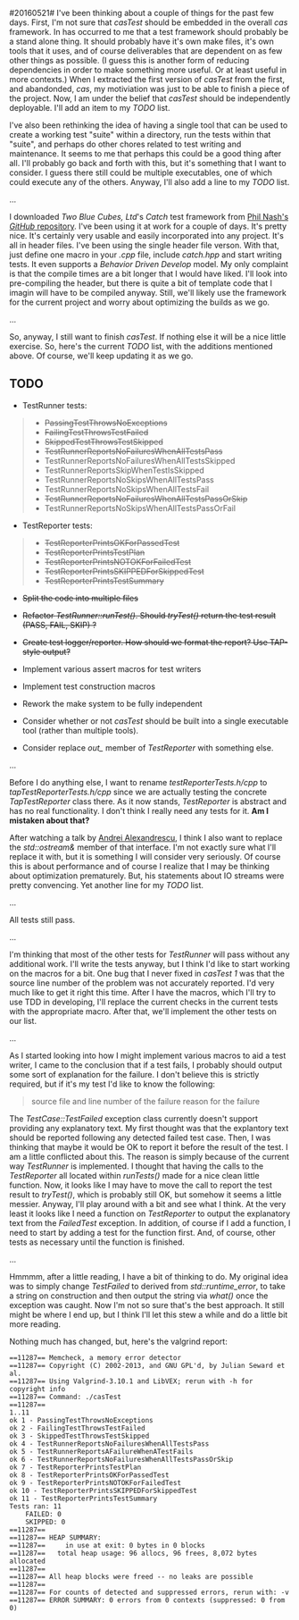 #20160521#
I've been thinking about a couple of things for the past few days.  First, I'm not sure that *casTest* should be embedded in the overall *cas* framework.  In has occurred to me that a test framework should probably be a stand alone thing.  It should probably have it's own make files, it's own tools that it uses, and of course deliverables that are dependent on as few other things as possible.  (I guess this is another form of reducing dependencies in order to make something more useful.  Or at least useful in more contexts.)  When I extracted the first version of *casTest* from the first, and abandonded, *cas*, my motiviation was just to be able to finish a piece of the project.  Now, I am under the belief that *casTest* should be independently deployable.  I'll add an item to my *TODO* list.

I've also been rethinking the idea of having a single tool that can be used to create a working test "suite" within a directory, run the tests within that "suite", and perhaps do other chores related to test writing and maintenance.  It seems to me that perhaps this could be a good thing after all.  I'll probably go back and forth with this, but it's something that I want to consider.  I guess there still could be multiple executables, one of which could execute any of the others.  Anyway, I'll also add a line to my *TODO* list.

...

I downloaded *Two Blue Cubes, Ltd*'s *Catch* test framework from [Phil Nash's *GitHub* repository](https://github.com/philsquared/Catch).  I've been using it at work for a couple of days.  It's pretty nice.  It's certainly very usable and easily incorporated into any project.  It's all in header files.  I've been using the single header file verson.  With that, just define one macro in your *.cpp* file, include *catch.hpp* and start writing tests.  It even supports a *Behavior Driven Develop* model.  My only complaint is that the compile times are a bit longer that I would have liked.  I'll look into pre-compiling the header, but there is quite a bit of template code that I imagin will have to be compiled anyway.  Still, we'll likely use the framework for the current project and worry about optimizing the builds as we go.

...

So, anyway, I still want to finish *casTest*.  If nothing else it will be a nice little exercise.  So, here's the current *TODO* list, with the additions mentioned above.  Of course, we'll keep updating it as we go.

**TODO**
--------
* TestRunner tests:

>* <del>PassingTestThrowsNoExceptions</del>
>* <del>FailingTestThrowsTestFailed</del>
>* <del>SkippedTestThrowsTestSkipped</del>
>* <del>TestRunnerReportsNoFailuresWhenAllTestsPass</del>
>* TestRunnerReportsNoFailuresWhenAllTestsSkipped
>* TestRunnerReportsSkipWhenTestIsSkipped
>* TestRunnerReportsNoSkipsWhenAllTestsPass
>* TestRunnerReportsNoSkipsWhenAllTestsFail
>* <del>TestRunnerReportsNoFailuresWhenAllTestsPassOrSkip</del>
>* TestRunnerReportsNoSkipsWhenAllTestsPassOrFail

* TestReporter tests:
>* <del>TestReporterPrintsOKForPassedTest</del>
>* <del>TestReporterPrintsTestPlan</del>
>* <del>TestReporterPrintsNOTOKForFailedTest</del>
>* <del>TestReporterPrintsSKIPPEDForSkippedTest</del>
>* <del>TestReporterPrintsTestSummary</del>

* <del>Split the code into multiple files</del>
* <del>Refactor *TestRunner::runTest()*.  Should *tryTest()* return the test result (PASS, FAIL, SKIP) ?</del>
* <del>Create test logger/reporter.  How should we format the report?  Use TAP-style output?</del>
* Implement various assert macros for test writers
* Implement test construction macros

* Rework the make system to be fully independent
* Consider whether or not *casTest* should be built into a single executable tool (rather than multiple tools).
* Consider replace *out_* member of *TestReporter* with something else.

...

Before I do anything else, I want to rename *testReporterTests.h/cpp* to *tapTestReporterTests.h/cpp* since we are actually testing the concrete *TapTestReporter* class there.  As it now stands, *TestReporter* is abstract and has no real functionality.  I don't think I really need any tests for it.  **Am I mistaken about that?**

After watching a talk by [Andrei Alexandrescu](http://erdani.com/), I think I also want to replace the *std::ostream&* member of that interface.  I'm not exactly sure what I'll replace it with, but it is something I will consider very seriously.  Of course this is about performance and of course I realize that I may be thinking about optimization prematurely.  But, his statements about IO streams were pretty convencing.  Yet another line for my *TODO* list.

...

All tests still pass.

...

I'm thinking that most of the other tests for *TestRunner* will pass without any additional work.  I'll write the tests anyway, but I think I'd like to start working on the macros for a bit.  One bug that I never fixed in *casTest 1* was that the source line number of the problem was not accurately reported.  I'd very much like to get it right this time.  After I have the macros, which I'll try to use TDD in developing, I'll replace the current checks in the current tests with the appropriate macro.  After that, we'll implement the other tests on our list.

...

As I started looking into how I might implement various macros to aid a test writer, I came to the conclusion that if a test fails, I probably should output some sort of explanation for the failure.  I don't believe this is strictly required, but if it's my test I'd like to know the following:
>source file and line number of the failure
>reason for the failure

The *TestCase::TestFailed* exception class currently doesn't support providing any explanatory text.  My first thought was that the explantory text should be reported following any detected failed test case.  Then, I was thinking that maybe it would be OK to report it before the result of the test.  I am a little conflicted about this.  The reason is simply because of the current way *TestRunner* is implemented.  I thought that having the calls to the *TestReporter* all located within *runTests()* made for a nice clean little function.  Now, it looks like I may have to move the call to report the test result to *tryTest()*, which is probably still OK, but somehow it seems a little messier.  Anyway, I'll play around with a bit and see what I think.  At the very least it looks like I need a function on *TestReporter* to output the explanatory text from the *FailedTest* exception.  In addition, of course if I add a function, I need to start by adding a test for the function first.  And, of course, other tests as necessary until the function is finished.

...

Hmmmm, after a little reading, I have a bit of thinking to do.  My original idea was to simply change *TestFailed* to derived from *std::runtime_error*, to take a string on construction and then output the string via *what()* once the exception was caught.  Now I'm not so sure that's the best approach.  It still might be where I end up, but I think I'll let this stew a while and do a little bit more reading.

Nothing much has changed, but, here's the valgrind report:

	==11287== Memcheck, a memory error detector
	==11287== Copyright (C) 2002-2013, and GNU GPL'd, by Julian Seward et al.
	==11287== Using Valgrind-3.10.1 and LibVEX; rerun with -h for copyright info
	==11287== Command: ./casTest
	==11287== 
	1..11
	ok 1 - PassingTestThrowsNoExceptions
	ok 2 - FailingTestThrowsTestFailed
	ok 3 - SkippedTestThrowsTestSkipped
	ok 4 - TestRunnerReportsNoFailuresWhenAllTestsPass
	ok 5 - TestRunnerReportsAFailureWhenATestFails
	ok 6 - TestRunnerReportsNoFailuresWhenAllTestsPassOrSkip
	ok 7 - TestReporterPrintsTestPlan
	ok 8 - TestReporterPrintsOKForPassedTest
	ok 9 - TestReporterPrintsNOTOKForFailedTest
	ok 10 - TestReporterPrintsSKIPPEDForSkippedTest
	ok 11 - TestReporterPrintsTestSummary
	Tests ran: 11
		FAILED: 0
		SKIPPED: 0
	==11287== 
	==11287== HEAP SUMMARY:
	==11287==     in use at exit: 0 bytes in 0 blocks
	==11287==   total heap usage: 96 allocs, 96 frees, 8,072 bytes allocated
	==11287== 
	==11287== All heap blocks were freed -- no leaks are possible
	==11287== 
	==11287== For counts of detected and suppressed errors, rerun with: -v
	==11287== ERROR SUMMARY: 0 errors from 0 contexts (suppressed: 0 from 0)





